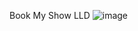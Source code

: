 Book My Show LLD
![image](https://github.com/user-attachments/assets/f7470604-8356-4af3-bb32-b7b381a4891f)
